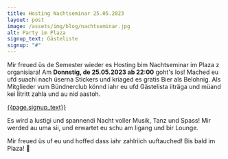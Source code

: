 ```yaml
---
title: Hosting Nachtseminar 25.05.2023
layout: post
image: /assets/img/blog/nachtseminar.jpg
alt: Party im Plaza
signup_text: Gästeliste
signup: "#"
---
```


Mir freued üs de Semester wieder es Hosting bim Nachtseminar im Plaza z organisiara! Am **Donnstig, de 25.05.2023 ab 22:00** goht's los! Mached eu ufd suachi nach üserna Stickers und kriaged es gratis Bier als Belohnig. Als Mitglieder vum Bündnerclub könnd iahr eu ufd Gästelista iiträga und müand kei Iitritt zahla und au nid aastoh.

<a class="btn btn-primary" href="{{page.signup}}">{{page.signup_text}}</a>

Es wird a lustigi und spannendi Nacht voller Musik, Tanz und Spass! Mir werded au uma sii, und erwartet eu schu am Iigang und bir Lounge.

Mir freued üs uf eu und hoffed dass iahr zahlriich uuftauched! Bis bald im Plaza! 🎉
